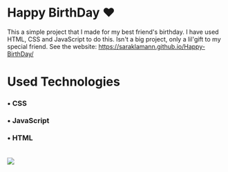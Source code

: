 # Happy BirthDay ❤
This a simple project that I made for my best friend's birthday. 
I have used HTML, CSS and JavaScript to do this. Isn't a big project, only a lil'gift to my special friend.
See the website: https://saraklamann.github.io/Happy-BirthDay/
<div aligh=center>
  
  # Used Technologies
</div>
<h3>
  • CSS <br></br>
  • JavaScript <br></br>
  • HTML <br></br>
</h3>
<img src="https://img.shields.io/badge/Status-Complete-green"/>
